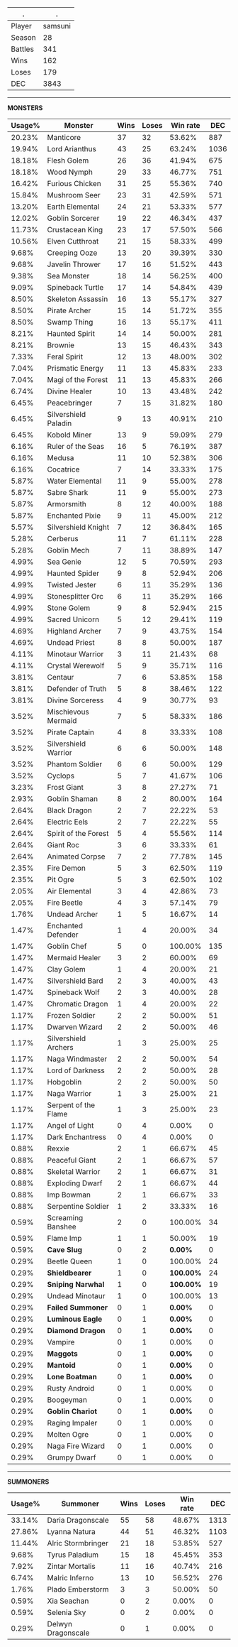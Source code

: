 .|.
|-|-
Player|samsuni
Season|28
Battles|341
Wins|162
Loses|179
DEC|3843

---
**MONSTERS**

Usage%|Monster|Wins|Loses|Win rate|DEC|
-|-|-|-|-|-|
20.23%|Manticore|37|32|53.62%|887|
19.94%|Lord Arianthus|43|25|63.24%|1036|
18.18%|Flesh Golem|26|36|41.94%|675|
18.18%|Wood Nymph|29|33|46.77%|751|
16.42%|Furious Chicken|31|25|55.36%|740|
15.84%|Mushroom Seer|23|31|42.59%|571|
13.20%|Earth Elemental|24|21|53.33%|577|
12.02%|Goblin Sorcerer|19|22|46.34%|437|
11.73%|Crustacean King|23|17|57.50%|566|
10.56%|Elven Cutthroat|21|15|58.33%|499|
9.68%|Creeping Ooze|13|20|39.39%|330|
9.68%|Javelin Thrower|17|16|51.52%|443|
9.38%|Sea Monster|18|14|56.25%|400|
9.09%|Spineback Turtle|17|14|54.84%|439|
8.50%|Skeleton Assassin|16|13|55.17%|327|
8.50%|Pirate Archer|15|14|51.72%|355|
8.50%|Swamp Thing|16|13|55.17%|411|
8.21%|Haunted Spirit|14|14|50.00%|281|
8.21%|Brownie|13|15|46.43%|343|
7.33%|Feral Spirit|12|13|48.00%|302|
7.04%|Prismatic Energy|11|13|45.83%|233|
7.04%|Magi of the Forest|11|13|45.83%|266|
6.74%|Divine Healer|10|13|43.48%|242|
6.45%|Peacebringer|7|15|31.82%|180|
6.45%|Silvershield Paladin|9|13|40.91%|210|
6.45%|Kobold Miner|13|9|59.09%|279|
6.16%|Ruler of the Seas|16|5|76.19%|387|
6.16%|Medusa|11|10|52.38%|306|
6.16%|Cocatrice|7|14|33.33%|175|
5.87%|Water Elemental|11|9|55.00%|278|
5.87%|Sabre Shark|11|9|55.00%|273|
5.87%|Armorsmith|8|12|40.00%|188|
5.87%|Enchanted Pixie|9|11|45.00%|212|
5.57%|Silvershield Knight|7|12|36.84%|165|
5.28%|Cerberus|11|7|61.11%|228|
5.28%|Goblin Mech|7|11|38.89%|147|
4.99%|Sea Genie|12|5|70.59%|293|
4.99%|Haunted Spider|9|8|52.94%|206|
4.99%|Twisted Jester|6|11|35.29%|136|
4.99%|Stonesplitter Orc|6|11|35.29%|166|
4.99%|Stone Golem|9|8|52.94%|215|
4.99%|Sacred Unicorn|5|12|29.41%|119|
4.69%|Highland Archer|7|9|43.75%|154|
4.69%|Undead Priest|8|8|50.00%|187|
4.11%|Minotaur Warrior|3|11|21.43%|68|
4.11%|Crystal Werewolf|5|9|35.71%|116|
3.81%|Centaur|7|6|53.85%|158|
3.81%|Defender of Truth|5|8|38.46%|122|
3.81%|Divine Sorceress|4|9|30.77%|93|
3.52%|Mischievous Mermaid|7|5|58.33%|186|
3.52%|Pirate Captain|4|8|33.33%|108|
3.52%|Silvershield Warrior|6|6|50.00%|148|
3.52%|Phantom Soldier|6|6|50.00%|129|
3.52%|Cyclops|5|7|41.67%|106|
3.23%|Frost Giant|3|8|27.27%|71|
2.93%|Goblin Shaman|8|2|80.00%|164|
2.64%|Black Dragon|2|7|22.22%|53|
2.64%|Electric Eels|2|7|22.22%|55|
2.64%|Spirit of the Forest|5|4|55.56%|114|
2.64%|Giant Roc|3|6|33.33%|61|
2.64%|Animated Corpse|7|2|77.78%|145|
2.35%|Fire Demon|5|3|62.50%|119|
2.35%|Pit Ogre|5|3|62.50%|102|
2.05%|Air Elemental|3|4|42.86%|73|
2.05%|Fire Beetle|4|3|57.14%|79|
1.76%|Undead Archer|1|5|16.67%|14|
1.47%|Enchanted Defender|1|4|20.00%|34|
1.47%|Goblin Chef|5|0|100.00%|135|
1.47%|Mermaid Healer|3|2|60.00%|69|
1.47%|Clay Golem|1|4|20.00%|21|
1.47%|Silvershield Bard|2|3|40.00%|43|
1.47%|Spineback Wolf|2|3|40.00%|28|
1.47%|Chromatic Dragon|1|4|20.00%|22|
1.17%|Frozen Soldier|2|2|50.00%|51|
1.17%|Dwarven Wizard|2|2|50.00%|46|
1.17%|Silvershield Archers|1|3|25.00%|25|
1.17%|Naga Windmaster|2|2|50.00%|54|
1.17%|Lord of Darkness|2|2|50.00%|28|
1.17%|Hobgoblin|2|2|50.00%|50|
1.17%|Naga Warrior|1|3|25.00%|21|
1.17%|Serpent of the Flame|1|3|25.00%|23|
1.17%|Angel of Light|0|4|0.00%|0|
1.17%|Dark Enchantress|0|4|0.00%|0|
0.88%|Rexxie|2|1|66.67%|45|
0.88%|Peaceful Giant|2|1|66.67%|57|
0.88%|Skeletal Warrior|2|1|66.67%|31|
0.88%|Exploding Dwarf|2|1|66.67%|44|
0.88%|Imp Bowman|2|1|66.67%|33|
0.88%|Serpentine Soldier|1|2|33.33%|16|
0.59%|Screaming Banshee|2|0|100.00%|34|
0.59%|Flame Imp|1|1|50.00%|19|
0.59%|**Cave Slug**|0|2|**0.00%**|0|
0.29%|Beetle Queen|1|0|100.00%|24|
0.29%|**Shieldbearer**|1|0|**100.00%**|24|
0.29%|**Sniping Narwhal**|1|0|**100.00%**|19|
0.29%|Undead Minotaur|1|0|100.00%|13|
0.29%|**Failed Summoner**|0|1|**0.00%**|0|
0.29%|**Luminous Eagle**|0|1|**0.00%**|0|
0.29%|**Diamond Dragon**|0|1|**0.00%**|0|
0.29%|Vampire|0|1|0.00%|0|
0.29%|**Maggots**|0|1|**0.00%**|0|
0.29%|**Mantoid**|0|1|**0.00%**|0|
0.29%|**Lone Boatman**|0|1|**0.00%**|0|
0.29%|Rusty Android|0|1|0.00%|0|
0.29%|Boogeyman|0|1|0.00%|0|
0.29%|**Goblin Chariot**|0|1|**0.00%**|0|
0.29%|Raging Impaler|0|1|0.00%|0|
0.29%|Molten Ogre|0|1|0.00%|0|
0.29%|Naga Fire Wizard|0|1|0.00%|0|
0.29%|Grumpy Dwarf|0|1|0.00%|0|

---
**SUMMONERS**

Usage%|Summoner|Wins|Loses|Win rate|DEC|
-|-|-|-|-|-|
33.14%|Daria Dragonscale|55|58|48.67%|1313|
27.86%|Lyanna Natura|44|51|46.32%|1103|
11.44%|Alric Stormbringer|21|18|53.85%|527|
9.68%|Tyrus Paladium|15|18|45.45%|353|
7.92%|Zintar Mortalis|11|16|40.74%|216|
6.74%|Malric Inferno|13|10|56.52%|276|
1.76%|Plado Emberstorm|3|3|50.00%|50|
0.59%|Xia Seachan|0|2|0.00%|0|
0.59%|Selenia Sky|0|2|0.00%|0|
0.29%|Delwyn Dragonscale|0|1|0.00%|0|
